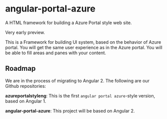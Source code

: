 # angular-portal-azure

A HTML framework for building a Azure Portal style web site.

Very early preview.

This is a Framework for building UI system, based on the behavior of Azure portal.
You will get the same user experience as in the Azure portal.
You will be able to fill areas and panes with your content.

## Roadmap

We are in the process of migrating to Angular 2. The following are our Github repositories:

**azureportalstyleng**: This is the first `angular portal azure`-style version, based on Angular 1.

**angular-portal-azure**: This project will be based on Angular 2.
